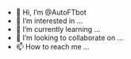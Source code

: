 - 👋 Hi, I’m @AutoFTbot
- 👀 I’m interested in ...
- 🌱 I’m currently learning ...
- 💞️ I’m looking to collaborate on ...
- 📫 How to reach me ...

<!---
AutoFTbot/AutoFTbot is a ✨ special ✨ repository because its `README.md` (this file) appears on your GitHub profile.
You can click the Preview link to take a look at your changes.
--->
